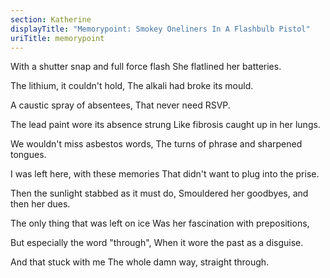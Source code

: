 ```yaml
---
section: Katherine
displayTitle: "Memorypoint: Smokey Oneliners In A Flashbulb Pistol"
uriTitle: memorypoint
---
```


With a shutter snap and full force flash
She flatlined her batteries.

The lithium, it couldn't hold,
The alkali had broke its mould.

A caustic spray of absentees,
That never need RSVP.

The lead paint wore its absence strung
Like fibrosis caught up in her lungs.

We wouldn't miss asbestos words,
The turns of phrase and sharpened tongues.

I was left here, with these memories
That didn't want to plug into the prise.

Then the sunlight stabbed as it must do,
Smouldered her goodbyes, and then her dues.

The only thing that was left on ice
Was her fascination with prepositions,

But especially the word "through",
When it wore the past as a disguise.

And that stuck with me
The whole damn way, straight through.
